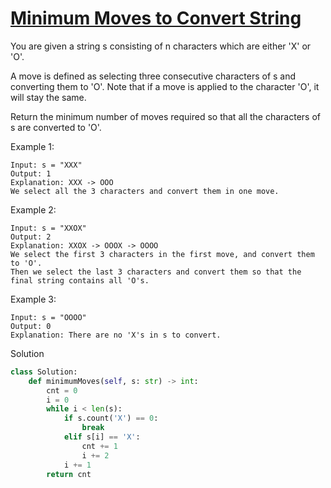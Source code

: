# [Minimum Moves to Convert String](https://leetcode.com/problems/minimum-moves-to-convert-string/)

You are given a string s consisting of n characters which are either 'X' or 'O'.

A move is defined as selecting three consecutive characters of s and converting them to 'O'. Note that if a move is 
applied to the character 'O', it will stay the same.

Return the minimum number of moves required so that all the characters of s are converted to 'O'.

Example 1:
```
Input: s = "XXX"
Output: 1
Explanation: XXX -> OOO
We select all the 3 characters and convert them in one move.
```
Example 2:
```
Input: s = "XXOX"
Output: 2
Explanation: XXOX -> OOOX -> OOOO
We select the first 3 characters in the first move, and convert them to 'O'.
Then we select the last 3 characters and convert them so that the final string contains all 'O's.
```
Example 3:
```
Input: s = "OOOO"
Output: 0
Explanation: There are no 'X's in s to convert.
```
Solution
```python
class Solution:
    def minimumMoves(self, s: str) -> int:
        cnt = 0
        i = 0
        while i < len(s):
            if s.count('X') == 0:
                break
            elif s[i] == 'X':
                cnt += 1
                i += 2
            i += 1
        return cnt
```